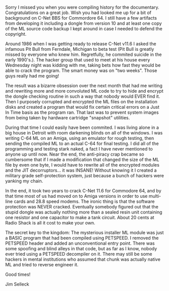 Sorry I missed you when you were compiling history for the documentary.  Congratulations on a great job.  Wish you had looked me up for a bit of
background on C-Net BBS for Commordore 64.  I still have a few artifacts from developing it including a dongle from version 10 and at least one
copy of the ML source code backup I kept around in case I needed to defend the copyright.

Around 1986 when I was getting ready to release C-Net v11.6 I asked the infamous Pit Bull from Ferndale, Michigan to beta test (Pit Bull is
greatly missed by everyone who knew him.  Regretfully, he commited suicide in the early 1990's.).  The hacker group that used to meet at his house
every Wednesday night was kidding with me, taking bets how fast they would be able to crack the program.  The smart money was on "two weeks".
Those guys really had me going!

The result was a bizarre obsession over the next month that had me writing and rewriting more and more convoluted ML code to try to hide and
encrypt the dongle checking routine in such a way that nobody would EVER find it.  Then I purposely corrupted and encrypted the ML files on the
installation disks and created a program that would fix certain critical errors on a Just In Time basis as the program ran.  That last was to
prevent system images from being taken by hardware cartridge "snapshot" utilities.

During that time I could easily have been commited.  I was living alone in a big house in Detroit with room darkening blinds on all of the
windows.  I was writing C-64 ML on an Amiga, using an emulator for rough testing, then sending the compiled ML to an actual C-64 for final
testing.  I did all of the programming and testing stark naked, a fact I have never mentioned to anyone up until now.  Near the end, the
anti-piracy crap became so cumbersome that if I made a modification that changed the size of the ML file by even one byte, I would have to rewrite
all of the encrypted modules and the JIT decorruptors... it was INSANE!  Without knowing it I created a military grade self-protection system,
just because a bunch of hackers were yanking my chain.

In the end, it took two years to crack C-Net 11.6 for Commodore 64, and by that time most of us had moved on to Amiga versions in order to use
multi-line cards and 28.8 speed modems.  The ironic thing is that the software protection was NEVER cracked.  Eventually somebody figured out that
the stupid dongle was actually nothing more than a sealed resin unit containing one resistor and one capacitor to make a tank circuit.  About 20
cents at Radio Shack is all it cost to make your own.

The secret key to the kingdom:  The mysterious installer ML module was just a BASIC program that had been compiled using PETSPEED.  I removed the
PETSPEED header and added an unconventional entry point.  There was some spoofing and blind alleys in that code, but as far as I know, nobody ever
tried using a PETSPEED decompiler on it.  There may still be some hackers in mental institutions who assumed that chunk was actually native ML and
tried to reverse engineer it.

Good times!

Jim Selleck
